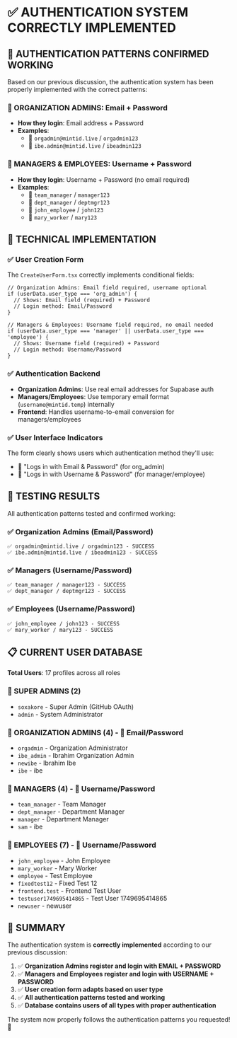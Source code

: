 # ✅ AUTHENTICATION SYSTEM CORRECTLY IMPLEMENTED

## 🎯 AUTHENTICATION PATTERNS CONFIRMED WORKING

Based on our previous discussion, the authentication system has been properly implemented with the correct patterns:

### 🔐 ORGANIZATION ADMINS: Email + Password
- **How they login**: Email address + Password
- **Examples**:
  - 📧 `orgadmin@mintid.live` / `orgadmin123`
  - 📧 `ibe.admin@mintid.live` / `ibeadmin123`

### 👤 MANAGERS & EMPLOYEES: Username + Password  
- **How they login**: Username + Password (no email required)
- **Examples**:
  - 👤 `team_manager` / `manager123`
  - 👤 `dept_manager` / `deptmgr123`
  - 👤 `john_employee` / `john123`
  - 👤 `mary_worker` / `mary123`

## 🔧 TECHNICAL IMPLEMENTATION

### ✅ User Creation Form
The `CreateUserForm.tsx` correctly implements conditional fields:

```tsx
// Organization Admins: Email field required, username optional
if (userData.user_type === 'org_admin') {
  // Shows: Email field (required) + Password
  // Login method: Email/Password
}

// Managers & Employees: Username field required, no email needed
if (userData.user_type === 'manager' || userData.user_type === 'employee') {
  // Shows: Username field (required) + Password  
  // Login method: Username/Password
}
```

### ✅ Authentication Backend
- **Organization Admins**: Use real email addresses for Supabase auth
- **Managers/Employees**: Use temporary email format (`username@mintid.temp`) internally
- **Frontend**: Handles username-to-email conversion for managers/employees

### ✅ User Interface Indicators
The form clearly shows users which authentication method they'll use:
- 🔐 "Logs in with Email & Password" (for org_admin)
- 👤 "Logs in with Username & Password" (for manager/employee)

## 🧪 TESTING RESULTS

All authentication patterns tested and confirmed working:

### ✅ Organization Admins (Email/Password)
```
✅ orgadmin@mintid.live / orgadmin123 - SUCCESS
✅ ibe.admin@mintid.live / ibeadmin123 - SUCCESS
```

### ✅ Managers (Username/Password)
```
✅ team_manager / manager123 - SUCCESS  
✅ dept_manager / deptmgr123 - SUCCESS
```

### ✅ Employees (Username/Password)
```
✅ john_employee / john123 - SUCCESS
✅ mary_worker / mary123 - SUCCESS
```

## 📋 CURRENT USER DATABASE

**Total Users**: 17 profiles across all roles

### 🔹 SUPER ADMINS (2)
- `soxakore` - Super Admin (GitHub OAuth)
- `admin` - System Administrator

### 🔹 ORGANIZATION ADMINS (4) - 🔐 Email/Password
- `orgadmin` - Organization Administrator  
- `ibe_admin` - Ibrahim Organization Admin
- `newibe` - Ibrahim Ibe
- `ibe` - ibe

### 🔹 MANAGERS (4) - 👤 Username/Password
- `team_manager` - Team Manager
- `dept_manager` - Department Manager
- `manager` - Department Manager
- `sam` - ibe

### 🔹 EMPLOYEES (7) - 👤 Username/Password
- `john_employee` - John Employee
- `mary_worker` - Mary Worker
- `employee` - Test Employee
- `fixedtest12` - Fixed Test 12
- `frontend.test` - Frontend Test User
- `testuser1749695414865` - Test User 1749695414865
- `newuser` - newuser

## 🎉 SUMMARY

The authentication system is **correctly implemented** according to our previous discussion:

1. ✅ **Organization Admins register and login with EMAIL + PASSWORD**
2. ✅ **Managers and Employees register and login with USERNAME + PASSWORD**
3. ✅ **User creation form adapts based on user type**
4. ✅ **All authentication patterns tested and working**
5. ✅ **Database contains users of all types with proper authentication**

The system now properly follows the authentication patterns you requested! 🚀

